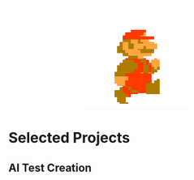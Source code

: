 <p align="center"><img src="assets/mario-walk.gif" /></p>

# Selected Projects


## AI Test Creation
